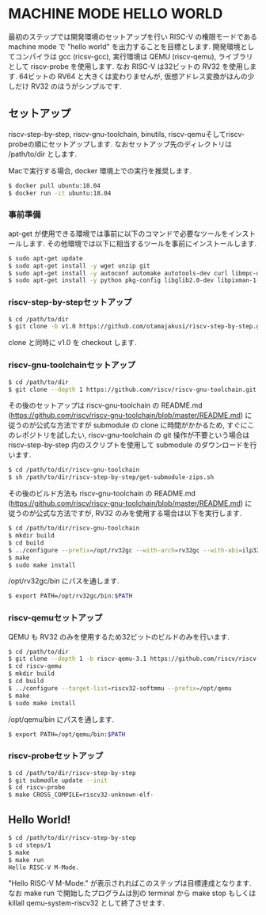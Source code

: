 # MACHINE MODE HELLO WORLD

最初のステップでは開発環境のセットアップを行い RISC-V の権限モードであるmachine
mode で "hello world" を出力することを目標とします. 開発環境としてコンパイラは
gcc (ricsv-gcc), 実行環境は QEMU (riscv-qemu), ライブラリとして riscv-probe
を使用します. なお RISC-V は32ビットの RV32 を使用します. 64ビットの RV64
と大きくは変わりませんが, 仮想アドレス変換がほんの少しだけ RV32
のほうがシンプルです.

## セットアップ
riscv-step-by-step, riscv-gnu-toolchain, binutils,
riscv-qemuそしてriscv-probeの順にセットアップします.
なおセットアップ先のディレクトリは /path/to/dir とします.

Macで実行する場合, docker 環境上での実行を推奨します.
```bash
$ docker pull ubuntu:18.04
$ docker run -it ubuntu:18.04
```

### 事前準備
apt-get が使用できる環境では事前に以下のコマンドで必要なツールをインストールします. その他環境では以下に相当するツールを事前にインストールします.

```bash
$ sudo apt-get update
$ sudo apt-get install -y wget unzip git
$ sudo apt-get install -y autoconf automake autotools-dev curl libmpc-dev libmpfr-dev libgmp-dev gawk build-essential bison flex texinfo gperf libtool patchutils bc zlib1g-dev libexpat-dev
$ sudo apt-get install -y python pkg-config libglib2.0-dev libpixman-1-dev
```

### riscv-step-by-stepセットアップ
```bash
$ cd /path/to/dir
$ git clone -b v1.0 https://github.com/otamajakusi/riscv-step-by-step.git
```
clone と同時に v1.0 を checkout します.

### riscv-gnu-toolchainセットアップ
```bash
$ cd /path/to/dir
$ git clone --depth 1 https://github.com/riscv/riscv-gnu-toolchain.git
```
その後のセットアップは riscv-gnu-toolchain の README.md
(https://github.com/riscv/riscv-gnu-toolchain/blob/master/README.md) に従うのが公式な方法ですが
submodule の clone に時間がかかるため, すぐにこのレポジトリを試したい,
riscv-gnu-toolchain の git 操作が不要という場合は riscv-step-by-step
内のスクリプトを使用して submodule のダウンロードを行います.
```bash
$ cd /path/to/dir/riscv-gnu-toolchain
$ sh /path/to/dir/riscv-step-by-step/get-submodule-zips.sh
```
その後のビルド方法も riscv-gnu-toolchain の README.md
(https://github.com/riscv/riscv-gnu-toolchain/blob/master/README.md) に従うのが公式な方法ですが,
RV32 のみを使用する場合は以下を実行します.
```bash
$ cd /path/to/dir/riscv-gnu-toolchain
$ mkdir build
$ cd build
$ ../configure --prefix=/opt/rv32gc --with-arch=rv32gc --with-abi=ilp32d
$ make
$ sudo make install
```
/opt/rv32gc/bin にパスを通します.
```bash
$ export PATH=/opt/rv32gc/bin:$PATH
```

### riscv-qemuセットアップ
QEMU も RV32 のみを使用するため32ビットのビルドのみを行います.
```bash
$ cd /path/to/dir
$ git clone --depth 1 -b riscv-qemu-3.1 https://github.com/riscv/riscv-qemu.git
$ cd riscv-qemu
$ mkdir build
$ cd build
$ ../configure --target-list=riscv32-softmmu --prefix=/opt/qemu
$ make
$ sudo make install
```
/opt/qemu/bin にパスを通します.
```bash
$ export PATH=/opt/qemu/bin:$PATH
```

### riscv-probeセットアップ
```bash
$ cd /path/to/dir/riscv-step-by-step
$ git submodle update --init
$ cd riscv-probe
$ make CROSS_COMPILE=riscv32-unknown-elf-
```

## Hello World!
```bash
$ cd /path/to/dir/riscv-step-by-step
$ cd steps/1
$ make
$ make run
Hello RISC-V M-Mode.
```
"Hello RISC-V M-Mode." が表示されればこのステップは目標達成となります.
なお make run で開始したプログラムは別の terminal から make stop もしくは
killall qemu-system-riscv32 として終了させます.
